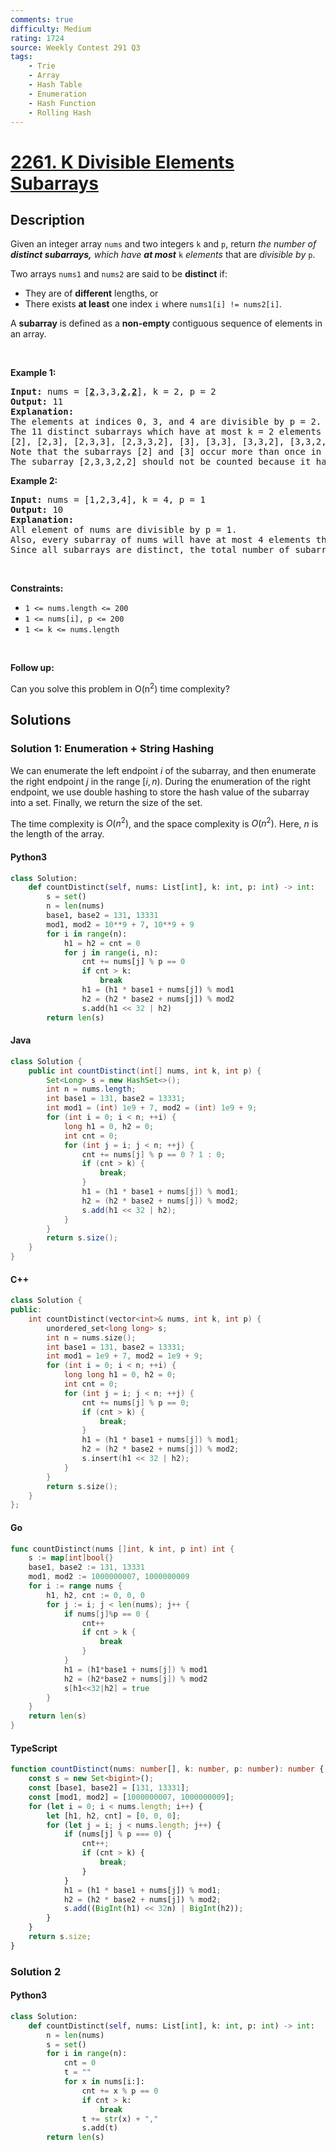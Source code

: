 ```yaml
---
comments: true
difficulty: Medium
rating: 1724
source: Weekly Contest 291 Q3
tags:
    - Trie
    - Array
    - Hash Table
    - Enumeration
    - Hash Function
    - Rolling Hash
---
```


<!-- problem:start -->

# [2261. K Divisible Elements Subarrays](https://leetcode.com/problems/k-divisible-elements-subarrays)

## Description

<!-- description:start -->

<p>Given an integer array <code>nums</code> and two integers <code>k</code> and <code>p</code>, return <em>the number of <strong>distinct subarrays,</strong> which have <strong>at most</strong></em> <code>k</code> <em>elements </em>that are <em>divisible by</em> <code>p</code>.</p>

<p>Two arrays <code>nums1</code> and <code>nums2</code> are said to be <strong>distinct</strong> if:</p>

<ul>
	<li>They are of <strong>different</strong> lengths, or</li>
	<li>There exists <strong>at least</strong> one index <code>i</code> where <code>nums1[i] != nums2[i]</code>.</li>
</ul>

<p>A <strong>subarray</strong> is defined as a <strong>non-empty</strong> contiguous sequence of elements in an array.</p>

<p>&nbsp;</p>
<p><strong class="example">Example 1:</strong></p>

<pre>
<strong>Input:</strong> nums = [<u><strong>2</strong></u>,3,3,<u><strong>2</strong></u>,<u><strong>2</strong></u>], k = 2, p = 2
<strong>Output:</strong> 11
<strong>Explanation:</strong>
The elements at indices 0, 3, and 4 are divisible by p = 2.
The 11 distinct subarrays which have at most k = 2 elements divisible by 2 are:
[2], [2,3], [2,3,3], [2,3,3,2], [3], [3,3], [3,3,2], [3,3,2,2], [3,2], [3,2,2], and [2,2].
Note that the subarrays [2] and [3] occur more than once in nums, but they should each be counted only once.
The subarray [2,3,3,2,2] should not be counted because it has 3 elements that are divisible by 2.
</pre>

<p><strong class="example">Example 2:</strong></p>

<pre>
<strong>Input:</strong> nums = [1,2,3,4], k = 4, p = 1
<strong>Output:</strong> 10
<strong>Explanation:</strong>
All element of nums are divisible by p = 1.
Also, every subarray of nums will have at most 4 elements that are divisible by 1.
Since all subarrays are distinct, the total number of subarrays satisfying all the constraints is 10.
</pre>

<p>&nbsp;</p>
<p><strong>Constraints:</strong></p>

<ul>
	<li><code>1 &lt;= nums.length &lt;= 200</code></li>
	<li><code>1 &lt;= nums[i], p &lt;= 200</code></li>
	<li><code>1 &lt;= k &lt;= nums.length</code></li>
</ul>

<p>&nbsp;</p>
<p><strong>Follow up:</strong></p>

<p>Can you solve this problem in O(n<sup>2</sup>) time complexity?</p>

<!-- description:end -->

## Solutions

<!-- solution:start -->

### Solution 1: Enumeration + String Hashing

We can enumerate the left endpoint $i$ of the subarray, and then enumerate the right endpoint $j$ in the range $[i, n)$. During the enumeration of the right endpoint, we use double hashing to store the hash value of the subarray into a set. Finally, we return the size of the set.

The time complexity is $O(n^2)$, and the space complexity is $O(n^2)$. Here, $n$ is the length of the array.

<!-- tabs:start -->

#### Python3

```python
class Solution:
    def countDistinct(self, nums: List[int], k: int, p: int) -> int:
        s = set()
        n = len(nums)
        base1, base2 = 131, 13331
        mod1, mod2 = 10**9 + 7, 10**9 + 9
        for i in range(n):
            h1 = h2 = cnt = 0
            for j in range(i, n):
                cnt += nums[j] % p == 0
                if cnt > k:
                    break
                h1 = (h1 * base1 + nums[j]) % mod1
                h2 = (h2 * base2 + nums[j]) % mod2
                s.add(h1 << 32 | h2)
        return len(s)
```

#### Java

```java
class Solution {
    public int countDistinct(int[] nums, int k, int p) {
        Set<Long> s = new HashSet<>();
        int n = nums.length;
        int base1 = 131, base2 = 13331;
        int mod1 = (int) 1e9 + 7, mod2 = (int) 1e9 + 9;
        for (int i = 0; i < n; ++i) {
            long h1 = 0, h2 = 0;
            int cnt = 0;
            for (int j = i; j < n; ++j) {
                cnt += nums[j] % p == 0 ? 1 : 0;
                if (cnt > k) {
                    break;
                }
                h1 = (h1 * base1 + nums[j]) % mod1;
                h2 = (h2 * base2 + nums[j]) % mod2;
                s.add(h1 << 32 | h2);
            }
        }
        return s.size();
    }
}
```

#### C++

```cpp
class Solution {
public:
    int countDistinct(vector<int>& nums, int k, int p) {
        unordered_set<long long> s;
        int n = nums.size();
        int base1 = 131, base2 = 13331;
        int mod1 = 1e9 + 7, mod2 = 1e9 + 9;
        for (int i = 0; i < n; ++i) {
            long long h1 = 0, h2 = 0;
            int cnt = 0;
            for (int j = i; j < n; ++j) {
                cnt += nums[j] % p == 0;
                if (cnt > k) {
                    break;
                }
                h1 = (h1 * base1 + nums[j]) % mod1;
                h2 = (h2 * base2 + nums[j]) % mod2;
                s.insert(h1 << 32 | h2);
            }
        }
        return s.size();
    }
};
```

#### Go

```go
func countDistinct(nums []int, k int, p int) int {
	s := map[int]bool{}
	base1, base2 := 131, 13331
	mod1, mod2 := 1000000007, 1000000009
	for i := range nums {
		h1, h2, cnt := 0, 0, 0
		for j := i; j < len(nums); j++ {
			if nums[j]%p == 0 {
				cnt++
				if cnt > k {
					break
				}
			}
			h1 = (h1*base1 + nums[j]) % mod1
			h2 = (h2*base2 + nums[j]) % mod2
			s[h1<<32|h2] = true
		}
	}
	return len(s)
}
```

#### TypeScript

```ts
function countDistinct(nums: number[], k: number, p: number): number {
    const s = new Set<bigint>();
    const [base1, base2] = [131, 13331];
    const [mod1, mod2] = [1000000007, 1000000009];
    for (let i = 0; i < nums.length; i++) {
        let [h1, h2, cnt] = [0, 0, 0];
        for (let j = i; j < nums.length; j++) {
            if (nums[j] % p === 0) {
                cnt++;
                if (cnt > k) {
                    break;
                }
            }
            h1 = (h1 * base1 + nums[j]) % mod1;
            h2 = (h2 * base2 + nums[j]) % mod2;
            s.add((BigInt(h1) << 32n) | BigInt(h2));
        }
    }
    return s.size;
}
```

<!-- tabs:end -->

<!-- solution:end -->

<!-- solution:start -->

### Solution 2

<!-- tabs:start -->

#### Python3

```python
class Solution:
    def countDistinct(self, nums: List[int], k: int, p: int) -> int:
        n = len(nums)
        s = set()
        for i in range(n):
            cnt = 0
            t = ""
            for x in nums[i:]:
                cnt += x % p == 0
                if cnt > k:
                    break
                t += str(x) + ","
                s.add(t)
        return len(s)
```

<!-- tabs:end -->

<!-- solution:end -->

<!-- problem:end -->
